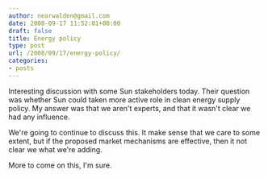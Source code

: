 ```yaml
---
author: nearwalden@gmail.com
date: 2008-09-17 11:52:01+00:00
draft: false
title: Energy policy
type: post
url: /2008/09/17/energy-policy/
categories:
- posts
---
```


Interesting discussion with some Sun stakeholders today.  Their question was whether Sun could taken more active role in clean energy supply policy.  My answer was that we aren't experts, and that it wasn't clear we had any influence.





We're going to continue to discuss this.  It make sense that we care to some extent, but if the proposed market mechanisms are effective, then it not clear we what we're adding.





More to come on this, I'm sure.



